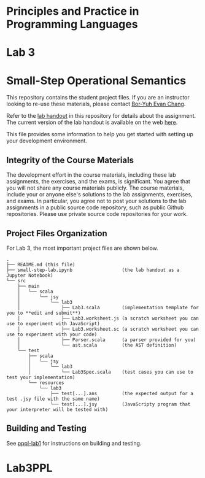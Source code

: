 # Principles and Practice in Programming Languages

# Lab 3

# Small-Step Operational Semantics

This repository contains the student project files. If you are an instructor looking to re-use these materials, please contact [Bor-Yuh Evan Chang](https://plv.colorado.edu/bec).

Refer to the [lab handout](small-step-lab.ipynb) in this repository for details about the assignment. The current version of the lab handout is available on the web [here](https://csci3155.cs.colorado.edu/pppl-course/book/small-step-lab.html).

This file provides some information to help you get started with setting up your development environment.

## Integrity of the Course Materials

The development effort in the course materials, including these lab assignments, the exercises, and the exams, is significant. You agree that you will not share any course materials publicly. The course materials, include your or anyone else's solutions to the lab assignments, exercises, and exams. In particular, you agree not to post your solutions to the lab assignments in a public source code repository, such as public Github repositories. Please use private source code repositories for your work.

## Project Files Organization

For Lab 3, the most important project files are shown below.

```
.
├── README.md (this file)
├── small-step-lab.ipynb                  (the lab handout as a Jupyter Notebook)
└── src
    ├── main
    │   └── scala
    │       └── jsy
    │           └── lab3
    │               ├── Lab3.scala        (implementation template for you to **edit and submit**)
    │               ├── Lab3.worksheet.js (a scratch worksheet you can use to experiment with JavaScript)
    │               ├── Lab3.worksheet.sc (a scratch worksheet you can use to experiment with your code)
    │               ├── Parser.scala      (a parser provided for you)
    │               └── ast.scala         (the AST definition)
    └── test
        ├── scala
        │   └── jsy
        │       └── lab3
        │           └── Lab3Spec.scala    (test cases you can use to test your implementation)
        └── resources
            └── lab3
                ├── test[...].ans         (the expected output for a test .jsy file with the same name)
                └── test[...].jsy         (JavaScripty program that your interpreter will be tested with)
```

## Building and Testing

See [pppl-lab1](https://github.com/csci3155/pppl-lab1) for instructions on building and testing.
# Lab3PPL
